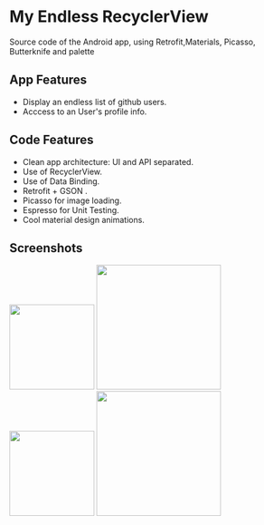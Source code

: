 # My Endless RecyclerView

Source code of the Android app, using Retrofit,Materials, Picasso, Butterknife and  palette

## App Features

- Display an endless list of github users.
- Acccess to an User's profile info.

## Code Features

- Clean app architecture: UI and API separated.
- Use of RecyclerView.
- Use of Data Binding.
- Retrofit + GSON .
- Picasso for image loading.
- Espresso for Unit Testing. 
- Cool material design animations.


## Screenshots

<img src="https://raw.githubusercontent.com/victor-munoz/EndlessRecyclerView/master/art/screenshots/users_nexus5.png" width="150"/>

<img src="https://raw.githubusercontent.com/victor-munoz/EndlessRecyclerView/master/art/screenshots/users_nexus7.png" width="220"/>

<img src="https://raw.githubusercontent.com/victor-munoz/EndlessRecyclerView/master/art/screenshots/user_nexus5.png" width="150"/>

<img src="https://raw.githubusercontent.com/victor-munoz/EndlessRecyclerView/master/art/screenshots/user_nexus7.png" width="220"/>




